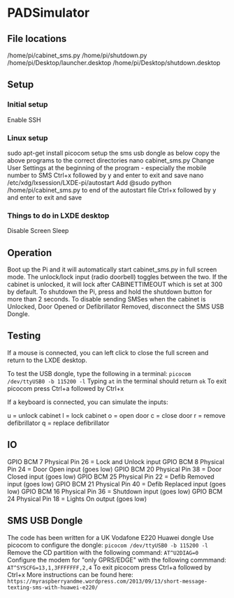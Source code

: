 # PADSimulator

## File locations

/home/pi/cabinet_sms.py
/home/pi/shutdown.py
/home/pi/Desktop/launcher.desktop
/home/pi/Desktop/shutdown.desktop

## Setup

### Initial setup

Enable SSH

### Linux setup

sudo apt-get install picocom
setup the sms usb dongle as below
copy the above programs to the correct directories
nano cabinet_sms.py 
Change User Settings at the beginning of the program - especially the mobile number to SMS
Ctrl+x followed by y and enter to exit and save
nano /etc/xdg/lxsession/LXDE-pi/autostart
Add @sudo python /home/pi/cabinet_sms.py to end of the autostart file
Ctrl+x followed by y and enter to exit and save

### Things to do in LXDE desktop

Disable Screen Sleep

## Operation

Boot up the Pi and it will automatically start cabinet_sms.py in full screen mode.
The unlock/lock input (radio doorbell) toggles between the two.
If the cabinet is unlocked, it will lock after CABINETTIMEOUT which is set at 300 by default.
To shutdown the Pi, press and hold the shutdown button for more than 2 seconds.
To disable sending SMSes when the cabinet is Unlocked, Door Opened or Defibrillator Removed, disconnect the SMS USB Dongle.

## Testing

If a mouse is connected, you can left click to close the full screen and return to the LXDE desktop.

To test the USB dongle, type the following in a terminal:
```picocom /dev/ttyUSB0 -b 115200 -l```
Typing ```at``` in the terminal should return ```ok```
To exit picocom press Ctrl+a followed by Ctrl+x

If a keyboard is connected, you can simulate the inputs:

u = unlock cabinet
l = lock cabinet
o = open door
c = close door
r = remove defibrillator
q = replace defibrillator

## IO

GPIO BCM 7  Physical Pin 26 = Lock and Unlock input
GPIO BCM 8  Physical Pin 24 = Door Open       input (goes low)
GPIO BCM 20 Physical Pin 38 = Door Closed     input (goes low)
GPIO BCM 25 Physical Pin 22 = Defib Removed   input (goes low)
GPIO BCM 21 Physical Pin 40 = Defib Replaced  input (goes low)
GPIO BCM 16 Physical Pin 36 = Shutdown        input (goes low)
GPIO BCM 24 Physical Pin 18 = Lights On       output (goes low)

## SMS USB Dongle

The code has been written for a UK Vodafone E220 Huawei dongle
Use picocom to configure the dongle:
```picocom /dev/ttyUSB0 -b 115200 -l```
Remove the CD partition with the following command:
```AT^U2DIAG=0```
Configure the modem for "only GPRS/EDGE" with the following commmand:
```AT^SYSCFG=13,1,3FFFFFFF,2,4```
To exit picocom press Ctrl+a followed by Ctrl+x
More instructions can be found here:
```https://myraspberryandme.wordpress.com/2013/09/13/short-message-texting-sms-with-huawei-e220/```
